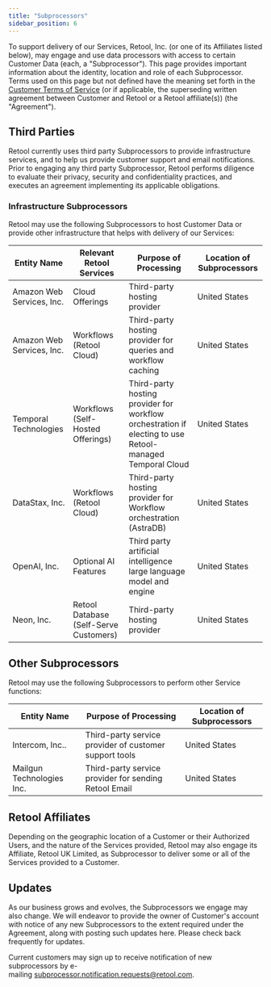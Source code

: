 ```yaml
---
title: "Subprocessors"
sidebar_position: 6
---
```


To support delivery of our Services, Retool, Inc. (or one of its Affiliates listed below), may engage and use data processors with access to certain Customer Data (each, a "Subprocessor"). This page provides important information about the identity, location and role of each Subprocessor. Terms used on this page but not defined have the meaning set forth in the [Customer Terms of Service](https://retool.com/tos.pdf) (or if applicable, the superseding written agreement between Customer and Retool or a Retool affiliate(s)) (the "Agreement").

## Third Parties

Retool currently uses third party Subprocessors to provide infrastructure services, and to help us provide customer support and email notifications. Prior to engaging any third party Subprocessor, Retool performs diligence to evaluate their privacy, security and confidentiality practices, and executes an agreement implementing its applicable obligations.

### Infrastructure Subprocessors

Retool may use the following Subprocessors to host Customer Data or provide other infrastructure that helps with delivery of our Services:


| Entity Name               | Relevant Retool Services               | Purpose of Processing                                               | Location of Subprocessors |
| ------------------------- | -------------------------------------- | ------------------------------------------------------------------- | ------------------------- |
| Amazon Web Services, Inc. | Cloud Offerings                        | Third-party hosting provider                                        | United States             |
| Amazon Web Services, Inc. | Workflows  <br />(Retool Cloud)          | Third-party hosting provider for queries and workflow caching       | United States             |
| Temporal Technologies     | Workflows (Self-Hosted Offerings)      | Third-party hosting provider for workflow orchestration if electing to use Retool-managed Temporal Cloud             | United States             |
| DataStax, Inc.            | Workflows  <br />(Retool Cloud)          | Third-party hosting provider for Workflow orchestration (AstraDB)   | United States             |
| OpenAI, Inc.              | Optional AI Features                   | Third party artificial intelligence large language model and engine | United States             |
| Neon, Inc.                | Retool Database (Self-Serve Customers) | Third-party hosting provider                                        | United States             |

## Other Subprocessors

Retool may use the following Subprocessors to perform other Service functions:


| Entity Name               | Purpose of Processing                                  | Location of Subprocessors |
| ------------------------- | ------------------------------------------------------ | ------------------------- |
| Intercom, Inc..           | Third-party service provider of customer support tools | United States             |
| Mailgun Technologies Inc. | Third-party service provider for sending Retool Email  | United States             |

## Retool Affiliates

Depending on the geographic location of a Customer or their Authorized Users, and the nature of the Services provided, Retool may also engage its Affiliate, Retool UK Limited, as Subprocessor to deliver some or all of the Services provided to a Customer.

## Updates

As our business grows and evolves, the Subprocessors we engage may also change. We will endeavor to provide the owner of Customer's account with notice of any new Subprocessors to the extent required under the Agreement, along with posting such updates here. Please check back frequently for updates.

Current customers may sign up to receive notification of new subprocessors by e-mailing [subprocessor.notification.requests@retool.com](mailto:subprocessor.notification.requests@retool.com).
